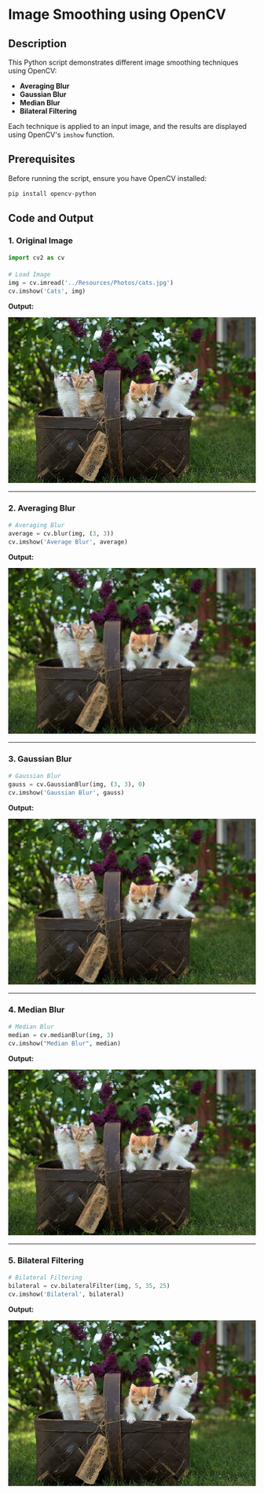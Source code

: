 # Image Smoothing using OpenCV

## Description
This Python script demonstrates different image smoothing techniques using OpenCV:

- **Averaging Blur**
- **Gaussian Blur**
- **Median Blur**
- **Bilateral Filtering**

Each technique is applied to an input image, and the results are displayed using OpenCV's `imshow` function.

## Prerequisites
Before running the script, ensure you have OpenCV installed:
```sh
pip install opencv-python
```

## Code and Output

### 1. Original Image
```python
import cv2 as cv

# Load Image
img = cv.imread('../Resources/Photos/cats.jpg')
cv.imshow('Cats', img)
```
**Output:**

![Original Image](./Output%20Images/cats_original.jpg)

---

### 2. Averaging Blur
```python
# Averaging Blur
average = cv.blur(img, (3, 3))
cv.imshow('Average Blur', average)
```
**Output:**

![Averaging Blur](./Output%20Images/Average_Blur.jpg)

---

### 3. Gaussian Blur
```python
# Gaussian Blur
gauss = cv.GaussianBlur(img, (3, 3), 0)
cv.imshow('Gaussian Blur', gauss)
```
**Output:**

![Gaussian Blur](./Output%20Images/Gaussian_Blur.jpg)

---

### 4. Median Blur
```python
# Median Blur
median = cv.medianBlur(img, 3)
cv.imshow("Median Blur", median)
```
**Output:**

![Median Blur](./Output%20Images/Median_Blur.jpg)

---

### 5. Bilateral Filtering
```python
# Bilateral Filtering
bilateral = cv.bilateralFilter(img, 5, 35, 25)
cv.imshow('Bilateral', bilateral)
```
**Output:**

![Bilateral Filtering](./Output%20Images/Bilateral_Blur.jpg)
